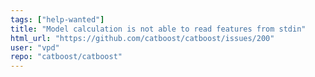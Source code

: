 ```yaml
---
tags: ["help-wanted"]
title: "Model calculation is not able to read features from stdin"
html_url: "https://github.com/catboost/catboost/issues/200"
user: "vpd"
repo: "catboost/catboost"
---
```


